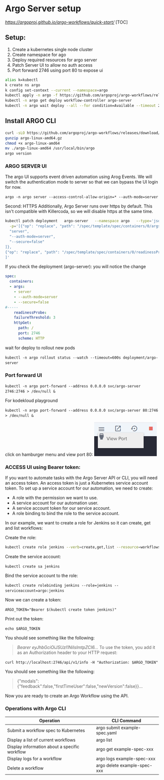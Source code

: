
# Argo Server setup
_https://argoproj.github.io/argo-workflows/quick-start/_
[TOC]
## Setup:
1. Create a kubernetes single node cluster 
2. Create namespace for ago
3. Deploy required resources for argo server
4. Patch Server UI to allow no auth access
5. Port forward 2746 using port 80 to expose ui

```bash
alias k=kubectl
k create ns argo
k config set-context --current --namespace=argo
kubectl apply -n argo -f https://github.com/argoproj/argo-workflows/releases/download/v3.5.2/install.yaml
kubectl -n argo get deploy workflow-controller argo-server
kubectl -n argo wait deploy --all --for condition=Available --timeout 2m
```
## Install ARGO CLI

```bash
curl -sLO https://github.com/argoproj/argo-workflows/releases/download/v3.5.2/argo-linux-amd64.gz
gunzip argo-linux-amd64.gz
chmod +x argo-linux-amd64
mv ./argo-linux-amd64 /usr/local/bin/argo
argo version
```

### ARGO SERVER UI
The argo UI supports event driven automation using Arog Events. 
We will switch the authentication mode to server so that we can bypass the UI login for now.

`argo -n argo server --access-control-allow-origin=* --auth-mode=server`

Second: HTTPS
Additionally, Argo Server runs over https by default. This isn't compatible with Killercoda, so we will disable https at the same time.
```bash
kubectl patch deployment   argo-server   --namespace argo   --type='json' \
  -p='[{"op": "replace", "path": "/spec/template/spec/containers/0/args", "value": [
  "server",
  "--auth-mode=server",
  "--secure=false"
]},
{"op": "replace", "path": "/spec/template/spec/containers/0/readinessProbe/httpGet/scheme", "value": "HTTP"}
]'
```
If you check the deployment (argo-server): you will notice the change

```yaml
spec:
  containers:
  - args:
    - server
    - --auth-mode=server
    - --secure=false
#-----
    readinessProbe:
    failureThreshold: 3
    httpGet:
      path: /
      port: 2746
      scheme: HTTP
```
wait for deploy to rollout new pods

`kubectl -n argo rollout status --watch --timeout=600s deployment/argo-server`

### Port forward UI

`kubectl -n argo port-forward --address 0.0.0.0 svc/argo-server 2746:2746 > /dev/null &`

For kodekloud playground

`kubectl -n argo port-forward --address 0.0.0.0 svc/argo-server 80:2746 > /dev/null &`

click on hamburger menu and view port 80: ![ViewPort](viewport.png "View Port")

### ACCESS UI using Bearer token:

If you want to automate tasks with the Argo Server API or CLI, you will need an access token. An access token is just a Kubernetes service account token.
To set up a service account for our automation, we need to create:

* A role with the permission we want to use.
* A service account for our automation user.
* A service account token for our service account.
* A role binding to bind the role to the service account.

In our example, we want to create a role for Jenkins so it can create, get and list workflows:

Create the role:
```bash
kubectl create role jenkins --verb=create,get,list --resource=workflows.argoproj.io --resource=workfloweventbindings --resource=workflowtemplates
```
Create the service account:

`kubectl create sa jenkins`

Bind the service account to the role:

`kubectl create rolebinding jenkins --role=jenkins --serviceaccount=argo:jenkins`

Now we can create a token:

`ARGO_TOKEN="Bearer $(kubectl create token jenkins)"`

Print out the token:

`echo $ARGO_TOKEN`

You should see something like the following:

>_Bearer eyJhbGciOiJSUzI1NiIsImtpZCI6..._
To use the token, you add it as an Authorization header to your HTTP request:

`curl http://localhost:2746/api/v1/info -H "Authorization: $ARGO_TOKEN"`

You should see something like the following:

>{"modals":{"feedback":false,"firstTimeUser":false,"newVersion":false}}...

Now you are ready to create an Argo Workflow using the API.

### Operations with Argo CLI
|Operation	|CLI Command|
|-----------|------------|
|Submit a workflow spec to Kubernetes |	argo submit example-spec.yaml |
|Display a list of current workflows |	argo list |
|Display information about a specific workflow	| argo get example-spec-xxx |
|Display logs for a workflow	| argo logs example-spec-xxx |
|Delete a workflow	| argo delete example-spec-xxx  |
